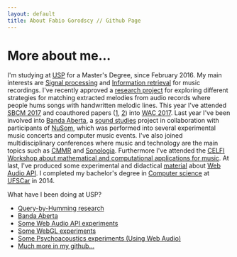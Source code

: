 ```yaml
---
layout: default
title: About Fabio Gorodscy // Github Page
---
```


# More about me...

<html>
<p>I'm studying at <a href="http://usp.br">USP</a> for a Master's Degree, since February 2016. My main interests are <a href="http://wikipedia.org/wiki/signal_processing">Signal processing</a> and <a href="http://wikipedia.org/wiki/information_retrieval">Information retrieval</a> for music recordings. I've recently approved a <a href="/research">research project</a> for exploring different strategies for matching extracted melodies from audio records where people hums songs with handwritten melodic lines. This year I've attended <a href="http://compmus.ime.usp.br/sbcm/2017/">SBCM 2017</a> and coauthored papers (<a href="http://eecs.qmul.ac.uk/~keno/11.pdf">1</a>, <a href="http://eecs.qmul.ac.uk/~keno/13.pdf">2</a>) into <a href="http://wac.eecs.qmul.ac.uk/">WAC 2017</a>. Last year I've been involved into <a href="https://github.com/fabiogoro/banda">Banda Aberta</a>, a <a href="https://en.wikipedia.org/wiki/sound_studies">sound studies</a> project in collaboration with participants of <a href="http://www2.eca.usp.br/nusom/">NuSom</a>, which was performed into several experimental music concerts and computer music events. I've also joined multidisciplinary conferences where music and technology are the main topics such as <a href="http://cmmr2017.inesctec.pt/">CMMR</a> and <a href="http://www2.eca.usp.br/sonologia/">Sonologia</a>. Furthermore I've attended the <a href="http://www.celfi.gob.ar/">CELFI</a> <a href="http://www.celfi.gob.ar/programas/detalle?p=54">Workshop about mathematical and computational applications for music</a>. At last, I've produced some experimental and didactical <a href="http://www.ime.usp.br/~fabiog/webaudio">material</a> about <a href="https://developer.mozilla.org/en-US/docs/Web/API/Web_Audio_API">Web Audio API</a>. I completed my bachelor's degree in <a href="https://en.wikipedia.org/wiki/computer_science">Computer science</a> at <a href="http://ufscar.br">UFSCar</a> in 2014. </p>
</html>

What have I been doing at USP?

* [Query-by-Humming research](/research)
* [Banda Aberta](http://www.ime.usp.br/~fabiog/banda/)
* [Some Web Audio API experiments](https://www.ime.usp.br/~fabiog/webaudio/)
* [Some WebGL experiments](https://www.ime.usp.br/~fabiog/grafico/)
* [Some Psychoacoustics experiments (Using Web Audio)](https://www.ime.usp.br/~fabiog/psychoac/2)
* [Much more in my github...](https://github.com/fabiogoro)

